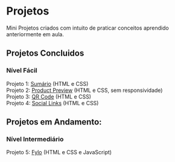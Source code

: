 # Projetos
Mini Projetos criados com intuito de praticar conceitos aprendido anteriormente em aula.

## Projetos Concluidos
### Nível Fácil
Projeto 1: <a href="https://7felipeleite.github.io/mini-projetos/summary/">Sumário</a> (HTML e CSS) <br>
Projeto 2: <a href="https://7felipeleite.github.io/mini-projetos/product-preview/">Product Preview</a> (HTML e CSS, sem responsividade) <br>
Projeto 3: <a href="https://7felipeleite.github.io/mini-projetos/qr-code/">QR Code</a> (HTML e CSS) <br>
Projeto 4: <a href="https://7felipeleite.github.io/mini-projetos/social-links/">Social Links</a> (HTML e CSS)

## Projetos em Andamento: 
### Nível Intermediário
Projeto 5: <a href="https://7felipeleite.github.io/mini-projetos/fylo/">Fylo</a> (HTML e CSS e JavaScript) <br>
